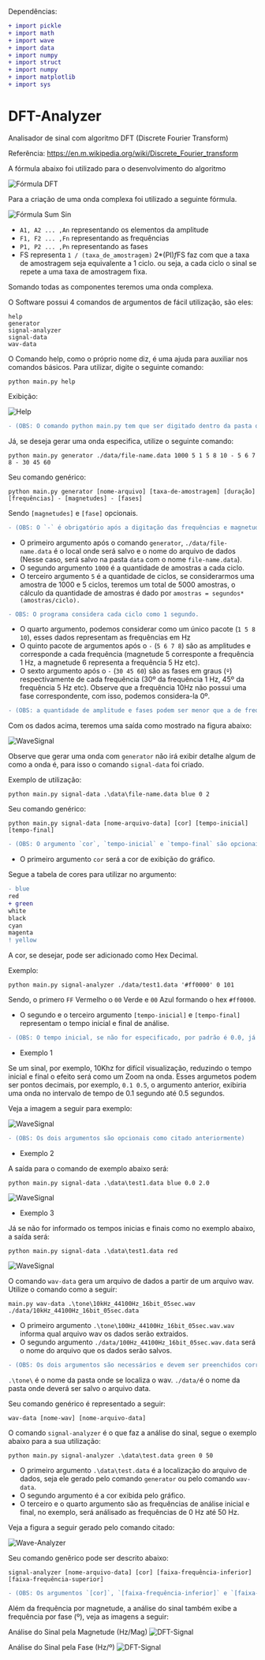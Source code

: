 Dependências: 

```diff
+ import pickle
+ import math
+ import wave
+ import data
+ import numpy
+ import struct
+ import numpy
+ import matplotlib
+ import sys
```

# DFT-Analyzer
Analisador de sinal com algoritmo DFT (Discrete Fourier Transform)

Referência: https://en.m.wikipedia.org/wiki/Discrete_Fourier_transform

A fórmula abaixo foi utilizado para o desenvolvimento do algoritmo

![Fórmula DFT](https://github.com/AchcarLucas/DFT-Analyzer/blob/master/img/formula.png?raw=true)

Para a criação de uma onda complexa foi utilizado a seguinte fórmula.

![Fórmula Sum Sin](https://github.com/AchcarLucas/DFT-Analyzer/blob/master/img/sum_sin.png?raw=true)

- `A1, A2 ... ,An` representando os elementos da amplitude
- `F1, F2 ... ,Fn` representando as frequências
- `P1, P2 ... ,Pn` representando as fases
- FS representa `1 / (taxa_de_amostragem)` 2*(PI)*f*FS faz com que a taxa de amostragem seja equivalente a 1 ciclo. ou seja, a cada ciclo o sinal se repete a uma taxa de amostragem fixa.

Somando todas as componentes teremos uma onda complexa.

O Software possui 4 comandos de argumentos de fácil utilização, são eles:

```
help
generator
signal-analyzer
signal-data
wav-data
```

O Comando help, como o próprio nome diz, é uma ajuda para auxiliar nos comandos básicos. Para utilizar, digite o seguinte comando:

```
python main.py help
```

Exibição:

![Help](https://github.com/AchcarLucas/DFT-Analyzer/blob/master/img/help.png?raw=true)

```diff
- (OBS: O comando python main.py tem que ser digitado dentro da pasta que o programa está contido)
```

Já, se deseja gerar uma onda especifica, utilize o seguinte comando:

```
python main.py generator ./data/file-name.data 1000 5 1 5 8 10 - 5 6 7 8 - 30 45 60
```

Seu comando genérico:

```
python main.py generator [nome-arquivo] [taxa-de-amostragem] [duração] [frequências] - [magnetudes] - [fases]
```

Sendo ```[magnetudes]``` e  ```[fase]``` opcionais.

```diff
- (OBS: O `-` é obrigatório após a digitação das frequências e magnetudes)
```

- O primeiro argumento após o comando `generator`, `./data/file-name.data` é o local onde será salvo e o nome do arquivo de dados (Nesse caso, será salvo na pasta `data` com o nome `file-name.data`). 
- O segundo argumento `1000` é a quantidade de amostras a cada ciclo.
- O terceiro argumento `5` é a quantidade de ciclos, se considerarmos uma amostra de 1000 e 5 ciclos, teremos um total de 5000 amostras, o cálculo da quantidade
de amostras é dado por `amostras = segundos*(amostras/ciclo).`

```diff
- OBS: O programa considera cada ciclo como 1 segundo.
```

- O quarto argumento, podemos considerar como um único pacote (`1 5 8 10`), esses dados representam as frequências em Hz
- O quinto pacote de argumentos após o `-` (`5 6 7 8`) são as amplitudes e corresponde a cada frequência (magnetude 5 corresponte a frequência 1 Hz, a magnetude 6 representa a frequência 5 Hz etc).
- O sexto argumento após o `-` (`30 45 60`) são as fases em graus (`º`) respectivamente de cada frequência (30º da frequência 1 Hz, 45º da frequência 5 Hz etc). Observe que a frequência 10Hz não possui uma fase correspondente, com isso, podemos considera-la 0º.

```diff
- (OBS: a quantidade de amplitude e fases podem ser menor que a de frequência porém, as frequências que não possuir uma amplitude ou fase especifica terão como padrão: 1 de amplitude e 0º de fase. O argumento de amplitude e as fase são opcionais.)
```

Com os dados acima, teremos uma saída como mostrado na figura abaixo:

![WaveSignal](https://github.com/AchcarLucas/DFT-Analyzer/blob/master/img/WaveSignal.png?raw=true)

Observe que gerar uma onda com `generator` não irá exibir detalhe algum de como a onda é, para isso o comando `signal-data` foi criado.

Exemplo de utilização:

```
python main.py signal-data .\data\file-name.data blue 0 2
```

Seu comando genérico:

```
python main.py signal-data [nome-arquivo-data] [cor] [tempo-inicial] [tempo-final]
```

```diff
- (OBS: O argumento `cor`, `tempo-inicial` e `tempo-final` são opcionais.)
```

- O primeiro argumento `cor` será a cor de exibição do gráfico. 

Segue a tabela de cores para utilizar no argumento:

```diff
- blue
red
+ green
white
black
cyan
magenta
! yellow
```

A cor, se desejar, pode ser adicionado como Hex Decimal.

Exemplo:

```
python main.py signal-analyzer ./data/test1.data '#ff0000' 0 101
```

Sendo, o primero `FF` Vermelho o `00` Verde e `00` Azul formando o hex `#ff0000`.

- O segundo e o terceiro argumento `[tempo-inicial]` e  `[tempo-final]` representam o tempo inicial e final de análise.

```diff
- (OBS: O tempo inicial, se não for especificado, por padrão é 0.0, já o tempo final, por padrão é a duração que a onda possui)
```

- Exemplo 1

Se um sinal, por exemplo, 10Khz for difícil visualização, reduzindo o tempo inicial e fínal o efeito será como um Zoom na onda.
Esses argumetos podem ser pontos decimais, por exemplo, `0.1 0.5`, o argumento anterior, exibiria uma onda no intervalo de tempo de 0.1 segundo até 0.5 segundos.

Veja a imagem a seguir para exemplo:

![WaveSignal](https://github.com/AchcarLucas/DFT-Analyzer/blob/master/img/0.1-0.5.png?raw=true)

```diff
- (OBS: Os dois argumentos são opcionais como citado anteriormente)
```

- Exemplo 2

A saída para o comando de exemplo abaixo será:

```
python main.py signal-data .\data\test1.data blue 0.0 2.0
```

![WaveSignal](https://github.com/AchcarLucas/DFT-Analyzer/blob/master/img/WaveSignal.png?raw=true)

- Exemplo 3

Já se não for informado os tempos inicias e finais como no exemplo abaixo, a saída será:

```
python main.py signal-data .\data\test1.data red
```

![WaveSignal](https://github.com/AchcarLucas/DFT-Analyzer/blob/master/img/saida-no-time.png?raw=true)

O comando `wav-data` gera um arquivo de dados a partir de um arquivo wav. Utilize o comando como a seguir:

```
main.py wav-data .\tone\10kHz_44100Hz_16bit_05sec.wav ./data/10kHz_44100Hz_16bit_05sec.data
```

- O primeiro argumento `.\tone\100Hz_44100Hz_16bit_05sec.wav.wav` informa qual arquivo wav os dados serão extraidos.
- O segundo argumento `./data/100Hz_44100Hz_16bit_05sec.wav.data` será o nome do arquivo que os dados serão salvos.

```diff
- (OBS: Os dois argumentos são necessários e devem ser preenchidos corretamente)
```

`.\tone\` é o nome da pasta onde se localiza o wav.
`./data/`é o nome da pasta onde deverá ser salvo o arquivo data.

Seu comando genérico é representado a seguir:

```
wav-data [nome-wav] [nome-arquivo-data]
```

O comando `signal-analyzer` é o que faz a análise do sinal, segue o exemplo abaixo para a sua utilização:

```
python main.py signal-analyzer .\data\test.data green 0 50
```

- O primeiro argumento `.\data\test.data` é a localização do arquivo de dados, seja ele gerado pelo comando `generator` ou pelo comando `wav-data`.
- O segundo argumento é a cor exibida pelo gráfico.
- O terceiro e o quarto argumento são as frequências de análise inicial e final, no exemplo, será análisado as frequências de 0 Hz até 50 Hz.

Veja a figura a seguir gerado pelo comando citado:

![Wave-Analyzer](https://github.com/AchcarLucas/DFT-Analyzer/blob/master/img/0-50.png?raw=true)

Seu comando genêrico pode ser descrito abaixo:

```
signal-analyzer [nome-arquivo-data] [cor] [faixa-frequência-inferior] [faixa-frequência-superior]
```

```diff
- (OBS: Os argumentos `[cor]`, `[faixa-frequência-inferior]` e `[faixa-frequência-superior]`são opcionais, por padrão, a cor inicial é vermelha, a frequência de análise inicial e 0 Hz e a frequência de análise final é 100 Hz)
```

Além da frequência por magnetude, a análise do sinal também exibe a frequência por fase (º), veja as imagens a seguir:

Análise do Sinal pela Magnetude (Hz/Mag)
![DFT-Signal](https://github.com/AchcarLucas/DFT-Analyzer/blob/master/img/DFT_Signal.png?raw=true)

Análise do Sinal pela Fase (Hz/º)
![DFT-Signal](https://github.com/AchcarLucas/DFT-Analyzer/blob/master/img/PhaseSignal.png?raw=true)
